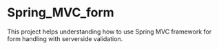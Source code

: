 # Spring_MVC_form
This project helps understanding how to use Spring MVC framework for form handling with serverside validation.
